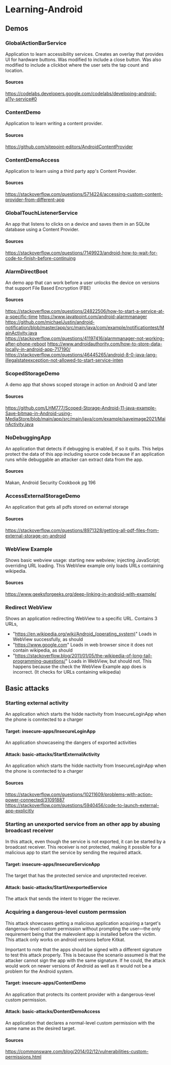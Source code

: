 # Learning-Android

## Demos

### GlobalActionBarService
Application to learn accessibility services.
Creates an overlay that provides UI for hardware buttons.
Was modified to include a close button.
Was also modified to include a clickbot where the user sets the tap count and location.
#### Sources
https://codelabs.developers.google.com/codelabs/developing-android-a11y-service#0

### ContentDemo
Application to learn writing a content provider.
#### Sources 
https://github.com/sitepoint-editors/AndroidContentProvider

### ContentDemoAccess
Application to learn using a third party app's Content Provider.
#### Sources 
https://stackoverflow.com/questions/5714224/accessing-custom-content-provider-from-different-app

### GlobalTouchListenerService
An app that listens to clicks on a device and saves them in an SQLite database using a Content Provider.
#### Sources
https://stackoverflow.com/questions/7149923/android-how-to-wait-for-code-to-finish-before-continuing

### AlarmDirectBoot
An demo app that can work before a user unlocks the device on versions that support File Based Encryption (FBE)
#### Sources
https://stackoverflow.com/questions/24822506/how-to-start-a-service-at-a-specific-time
https://www.javatpoint.com/android-alarmmanager
https://github.com/michaelJustin/android-notification/blob/master/app/src/main/java/com/example/notificationtest/MainActivity.java
https://stackoverflow.com/questions/41197416/alarmmanager-not-working-after-phone-reboot
https://www.androidauthority.com/how-to-store-data-locally-in-android-app-717190/
https://stackoverflow.com/questions/46445265/android-8-0-java-lang-illegalstateexception-not-allowed-to-start-service-inten

### ScopedStorageDemo
A demo app that shows scoped storage in action on Android Q and later

#### Sources
https://github.com/LHM777/Scoped-Storage-Android-11-java-example-Save-bitmap-in-Android-using-MediaStore/blob/main/app/src/main/java/com/example/saveimage2021/MainActivity.java

### NoDebuggingApp
An application that detects if debugging is enabled, if so it quits. This helps protect the data of this app including source code because if an application runs while debuggable an attacker can extract data from the app. 

#### Sources
Makan, Android Security Cookbook pg 196

### AccessExternalStorageDemo
An application that gets all pdfs stored on external storage

#### Sources
https://stackoverflow.com/questions/8971328/getting-all-pdf-files-from-external-storage-on-android

### WebView Example
Shows basic webview usage: starting new webview; injecting JavaScript; overriding URL loading. This WebView example only loads URLs containing wikipedia. 

#### Sources
https://www.geeksforgeeks.org/deep-linking-in-android-with-example/

### Redirect WebView
Shows an application redirecting WebView to a specific URL. Contains 3 URLs,
- "https://en.wikipedia.org/wiki/Android_(operating_system)" Loads in WebView successfully, as should
- "https://www.google.com" Loads in web browser since it does not contain wikipedia, as should
- "https://stackoverflow.blog/2011/01/05/the-wikipedia-of-long-tail-programming-questions/" Loads in WebView, but should not. This happens because the check the WebView Example app does is incorrect. (It checks for URLs containing wikipedia)


## Basic attacks

### Starting external activity
An application which starts the hidde nactivity from InsecureLoginApp when the phone is conntected to a charger

#### Target: insecure-apps/InsecureLoginApp
An application showcaseing the dangers of exported activities

#### Attack: basic-attacks/StartExternalActivity
An application which starts the hidde nactivity from InsecureLoginApp when the phone is conntected to a charger

#### Sources
https://stackoverflow.com/questions/10211609/problems-with-action-power-connected/31091887
https://stackoverflow.com/questions/5940456/code-to-launch-external-app-explicitly

### Starting an unexported service from an other app by abusing broadcast receiver
In this attack, even though the service is not exported, it can be started by a broadcast receiver. This receiver is not protected, making it possible for a malicious app to start the service by sending the required attack.

#### Target: insecure-apps/InsecureServiceApp
The target that has the protected service and unprotected receiver.

#### Attack: basic-attacks/StartUnexportedService
The attack that sends the intent to trigger the reciever. 

### Acquiring a dangerous-level custom permssion 
This attack showcases getting a malicious application acquiring a target's dangerous-level custom permission without prompting the user—the only requirement being that the malevolent app is installed before the victim. This attack only works on android versions before Kitkat.

Important to note that the apps should be signed with a different signature to test this attack properly. This is because the scenario assumed is that the attacker cannot sign the app with the same signature. If he could, the attack would work on newer versions of Android as well as it would not be a problem for the Android system.

#### Target: insecure-apps/ContentDemo
An application that protects its content provider with a dangerous-level custom permission.

#### Attack: basic-attacks/DontentDemoAccess
An application that declares a normal-level custom permission with the same name as the desired target. 

#### Sources
https://commonsware.com/blog/2014/02/12/vulnerabilities-custom-permissions.html


